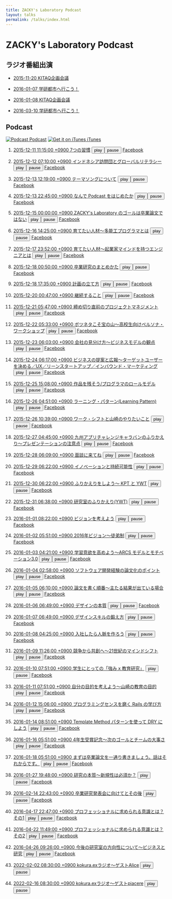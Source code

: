 ```yaml
---
title: ZACKY's Laboratory Podcast
layout: talks
permalink: /talks/index.html
---
```

# ZACKY's Laboratory Podcast

## ラジオ番組出演


* <a name="radio2015-11-20"></a>[2015-11-20 KITAQ企画会議](https://www.facebook.com/groups/1499000153763602/permalink/1499000600430224/)

* <a name="radio2016-01-07"></a>[2016-01-07 学研都市へ行こう！](http://hibiki882.jp/modules/program/index.php/gakken.html)

* <a name="radio2016-01-08"></a>[2016-01-08 KITAQ企画会議](https://www.facebook.com/groups/1499000153763602/permalink/1512359135761037/)

* <a name="radio2016-03-10"></a>[2016-03-10 学研都市へ行こう！](http://hibiki882.jp/modules/program/index.php/gakken.html)


## Podcast 

[![Podcast](https://zacky1972.github.io/assets/images/ico-blog.png) Podcast](https://zacky1972.github.io/podcast.xml)
[![Get it on iTunes](https://zacky1972.github.io/assets/svg/Get_it_on_iTunes_Badge_JP_1214.svg) iTunes](https://itunes.apple.com/jp/podcast/zackys-laboratory-podcast/id1078039941)


  1. <a name="Podcast1"></a> <audio id="my-audio1"> <source src="https://media.githubusercontent.com/media/zacky1972/zacky1972.github.io/master/assets/talks/Podcast-0001-Seven-Habits.mp3" type="audio/mpeg"> </audio> <a href="https://media.githubusercontent.com/media/zacky1972/zacky1972.github.io/master/assets/talks/Podcast-0001-Seven-Habits.mp3">2015-12-11 11:15:00 +0900 7つの習慣</a> <button id="play1">play</button><button id="pause1">pause</button> <a href="https://www.facebook.com/groups/1499000153763602/permalink/1499000873763530/" target="_blank">Facebook</a>
  <script>
    window.addEventListener('load', function(){
      var myAudio1 = document.getElementById('my-audio1');
      var play1 = document.getElementById('play1');
      var pause1 = document.getElementById('pause1');
      // associate functions with the 'onclick' events
      play1.onclick = playAudio1;
      pause1.onclick = pauseAudio1;
      function playAudio1() {
        myAudio1.play();
      }
      function pauseAudio1() {
        myAudio1.pause();
      }
    });
  </script>

  2. <a name="Podcast2"></a> <audio id="my-audio2"> <source src="https://media.githubusercontent.com/media/zacky1972/zacky1972.github.io/master/assets/talks/Podcast-0002-Global.mp3" type="audio/mpeg"> </audio> <a href="https://media.githubusercontent.com/media/zacky1972/zacky1972.github.io/master/assets/talks/Podcast-0002-Global.mp3">2015-12-12 07:10:00 +0900 インドネシア訪問団とグローバルリテラシー</a> <button id="play2">play</button><button id="pause2">pause</button> <a href="https://www.facebook.com/groups/1499000153763602/permalink/1499001383763479/" target="_blank">Facebook</a>
  <script>
    window.addEventListener('load', function(){
      var myAudio2 = document.getElementById('my-audio2');
      var play2 = document.getElementById('play2');
      var pause2 = document.getElementById('pause2');
      // associate functions with the 'onclick' events
      play2.onclick = playAudio2;
      pause2.onclick = pauseAudio2;
      function playAudio2() {
        myAudio2.play();
      }
      function pauseAudio2() {
        myAudio2.pause();
      }
    });
  </script>

  3. <a name="Podcast3"></a> <audio id="my-audio3"> <source src="https://media.githubusercontent.com/media/zacky1972/zacky1972.github.io/master/assets/talks/Podcast-0003-Songs.mp3" type="audio/mpeg"> </audio> <a href="https://media.githubusercontent.com/media/zacky1972/zacky1972.github.io/master/assets/talks/Podcast-0003-Songs.mp3">2015-12-13 12:19:00 +0900 テーマソングについて</a> <button id="play3">play</button><button id="pause3">pause</button> <a href="https://www.facebook.com/groups/1499000153763602/permalink/1499036950426589/" target="_blank">Facebook</a>
  <script>
    window.addEventListener('load', function(){
      var myAudio3 = document.getElementById('my-audio3');
      var play3 = document.getElementById('play3');
      var pause3 = document.getElementById('pause3');
      // associate functions with the 'onclick' events
      play3.onclick = playAudio3;
      pause3.onclick = pauseAudio3;
      function playAudio3() {
        myAudio3.play();
      }
      function pauseAudio3() {
        myAudio3.pause();
      }
    });
  </script>

  4. <a name="Podcast4"></a> <audio id="my-audio4"> <source src="https://media.githubusercontent.com/media/zacky1972/zacky1972.github.io/master/assets/talks/Podcast-0004-Why-I-begin-Podcast.mp3" type="audio/mpeg"> </audio> <a href="https://media.githubusercontent.com/media/zacky1972/zacky1972.github.io/master/assets/talks/Podcast-0004-Why-I-begin-Podcast.mp3">2015-12-13 22:45:00 +0900 なんで Podcast をはじめたか</a> <button id="play4">play</button><button id="pause4">pause</button> <a href="https://www.facebook.com/groups/1499000153763602/permalink/1499218990408385/" target="_blank">Facebook</a>
  <script>
    window.addEventListener('load', function(){
      var myAudio4 = document.getElementById('my-audio4');
      var play4 = document.getElementById('play4');
      var pause4 = document.getElementById('pause4');
      // associate functions with the 'onclick' events
      play4.onclick = playAudio4;
      pause4.onclick = pauseAudio4;
      function playAudio4() {
        myAudio4.play();
      }
      function pauseAudio4() {
        myAudio4.pause();
      }
    });
  </script>

  5. <a name="Podcast5"></a> <audio id="my-audio5"> <source src="https://media.githubusercontent.com/media/zacky1972/zacky1972.github.io/master/assets/talks/Podcast-0005-Laboratory-Vision.mp3" type="audio/mpeg"> </audio> <a href="https://media.githubusercontent.com/media/zacky1972/zacky1972.github.io/master/assets/talks/Podcast-0005-Laboratory-Vision.mp3">2015-12-15 00:00:00 +0900 ZACKY's Laboratory のゴールは卒業論文ではない</a> <button id="play5">play</button><button id="pause5">pause</button> <a href="https://www.facebook.com/groups/1499000153763602/permalink/1499662543697363/" target="_blank">Facebook</a>
  <script>
    window.addEventListener('load', function(){
      var myAudio5 = document.getElementById('my-audio5');
      var play5 = document.getElementById('play5');
      var pause5 = document.getElementById('pause5');
      // associate functions with the 'onclick' events
      play5.onclick = playAudio5;
      pause5.onclick = pauseAudio5;
      function playAudio5() {
        myAudio5.play();
      }
      function pauseAudio5() {
        myAudio5.pause();
      }
    });
  </script>

  6. <a name="Podcast6"></a> <audio id="my-audio6"> <source src="https://media.githubusercontent.com/media/zacky1972/zacky1972.github.io/master/assets/talks/Podcast-0006-Programmer.mp3" type="audio/mpeg"> </audio> <a href="https://media.githubusercontent.com/media/zacky1972/zacky1972.github.io/master/assets/talks/Podcast-0006-Programmer.mp3">2015-12-16 14:25:00 +0900 育てたい人材〜多能工プログラマとは</a> <button id="play6">play</button><button id="pause6">pause</button> <a href="https://www.facebook.com/groups/1499000153763602/permalink/1500341363629481/" target="_blank">Facebook</a>
  <script>
    window.addEventListener('load', function(){
      var myAudio6 = document.getElementById('my-audio6');
      var play6 = document.getElementById('play6');
      var pause6 = document.getElementById('pause6');
      // associate functions with the 'onclick' events
      play6.onclick = playAudio6;
      pause6.onclick = pauseAudio6;
      function playAudio6() {
        myAudio6.play();
      }
      function pauseAudio6() {
        myAudio6.pause();
      }
    });
  </script>

  7. <a name="Podcast7"></a> <audio id="my-audio7"> <source src="https://media.githubusercontent.com/media/zacky1972/zacky1972.github.io/master/assets/talks/Podcast-0007-Entrepreneur.mp3" type="audio/mpeg"> </audio> <a href="https://media.githubusercontent.com/media/zacky1972/zacky1972.github.io/master/assets/talks/Podcast-0007-Entrepreneur.mp3">2015-12-17 23:52:00 +0900 育てたい人材〜起業家マインドを持つエンジニアとは</a> <button id="play7">play</button><button id="pause7">pause</button> <a href="https://www.facebook.com/groups/1499000153763602/permalink/1501154550214829/" target="_blank">Facebook</a>
  <script>
    window.addEventListener('load', function(){
      var myAudio7 = document.getElementById('my-audio7');
      var play7 = document.getElementById('play7');
      var pause7 = document.getElementById('pause7');
      // associate functions with the 'onclick' events
      play7.onclick = playAudio7;
      pause7.onclick = pauseAudio7;
      function playAudio7() {
        myAudio7.play();
      }
      function pauseAudio7() {
        myAudio7.pause();
      }
    });
  </script>

  8. <a name="Podcast8"></a> <audio id="my-audio8"> <source src="https://media.githubusercontent.com/media/zacky1972/zacky1972.github.io/master/assets/talks/Podcast-0008-Research-Method.mp3" type="audio/mpeg"> </audio> <a href="https://media.githubusercontent.com/media/zacky1972/zacky1972.github.io/master/assets/talks/Podcast-0008-Research-Method.mp3">2015-12-18 00:50:00 +0900 卒業研究のまとめかた</a> <button id="play8">play</button><button id="pause8">pause</button> <a href="https://www.facebook.com/groups/1499000153763602/permalink/1501189646877986/" target="_blank">Facebook</a>
  <script>
    window.addEventListener('load', function(){
      var myAudio8 = document.getElementById('my-audio8');
      var play8 = document.getElementById('play8');
      var pause8 = document.getElementById('pause8');
      // associate functions with the 'onclick' events
      play8.onclick = playAudio8;
      pause8.onclick = pauseAudio8;
      function playAudio8() {
        myAudio8.play();
      }
      function pauseAudio8() {
        myAudio8.pause();
      }
    });
  </script>

  9. <a name="Podcast9"></a> <audio id="my-audio9"> <source src="https://media.githubusercontent.com/media/zacky1972/zacky1972.github.io/master/assets/talks/Podcast-0009-Planning.mp3" type="audio/mpeg"> </audio> <a href="https://media.githubusercontent.com/media/zacky1972/zacky1972.github.io/master/assets/talks/Podcast-0009-Planning.mp3">2015-12-18 17:35:00 +0900 計画の立て方</a> <button id="play9">play</button><button id="pause9">pause</button> <a href="https://www.facebook.com/groups/1499000153763602/permalink/1501559233507694/" target="_blank">Facebook</a>
  <script>
    window.addEventListener('load', function(){
      var myAudio9 = document.getElementById('my-audio9');
      var play9 = document.getElementById('play9');
      var pause9 = document.getElementById('pause9');
      // associate functions with the 'onclick' events
      play9.onclick = playAudio9;
      pause9.onclick = pauseAudio9;
      function playAudio9() {
        myAudio9.play();
      }
      function pauseAudio9() {
        myAudio9.pause();
      }
    });
  </script>

  10. <a name="Podcast10"></a> <audio id="my-audio10"> <source src="https://media.githubusercontent.com/media/zacky1972/zacky1972.github.io/master/assets/talks/Podcast-0010-Continuation.mp3" type="audio/mpeg"> </audio> <a href="https://media.githubusercontent.com/media/zacky1972/zacky1972.github.io/master/assets/talks/Podcast-0010-Continuation.mp3">2015-12-20 00:47:00 +0900 継続すること</a> <button id="play10">play</button><button id="pause10">pause</button> <a href="https://www.facebook.com/groups/1499000153763602/permalink/1502226620107622/" target="_blank">Facebook</a>
  <script>
    window.addEventListener('load', function(){
      var myAudio10 = document.getElementById('my-audio10');
      var play10 = document.getElementById('play10');
      var pause10 = document.getElementById('pause10');
      // associate functions with the 'onclick' events
      play10.onclick = playAudio10;
      pause10.onclick = pauseAudio10;
      function playAudio10() {
        myAudio10.play();
      }
      function pauseAudio10() {
        myAudio10.pause();
      }
    });
  </script>

  11. <a name="Podcast11"></a> <audio id="my-audio11"> <source src="https://media.githubusercontent.com/media/zacky1972/zacky1972.github.io/master/assets/talks/Podcast-0011-Project-Management.mp3" type="audio/mpeg"> </audio> <a href="https://media.githubusercontent.com/media/zacky1972/zacky1972.github.io/master/assets/talks/Podcast-0011-Project-Management.mp3">2015-12-21 05:47:00 +0900 締め切り直前のプロジェクトマネジメント</a> <button id="play11">play</button><button id="pause11">pause</button> <a href="https://www.facebook.com/groups/1499000153763602/permalink/1503264216670529/" target="_blank">Facebook</a>
  <script>
    window.addEventListener('load', function(){
      var myAudio11 = document.getElementById('my-audio11');
      var play11 = document.getElementById('play11');
      var pause11 = document.getElementById('pause11');
      // associate functions with the 'onclick' events
      play11.onclick = playAudio11;
      pause11.onclick = pauseAudio11;
      function playAudio11() {
        myAudio11.play();
      }
      function pauseAudio11() {
        myAudio11.pause();
      }
    });
  </script>

  12. <a name="Podcast12"></a> <audio id="my-audio12"> <source src="https://media.githubusercontent.com/media/zacky1972/zacky1972.github.io/master/assets/talks/Podcast-0012-Marketing.mp3" type="audio/mpeg"> </audio> <a href="https://media.githubusercontent.com/media/zacky1972/zacky1972.github.io/master/assets/talks/Podcast-0012-Marketing.mp3">2015-12-22 05:33:00 +0900 ボツネタこそ宝の山〜高校生向けペルソナ・ワークショップ</a> <button id="play12">play</button><button id="pause12">pause</button> <a href="https://www.facebook.com/groups/1499000153763602/permalink/1503925733271044/" target="_blank">Facebook</a>
  <script>
    window.addEventListener('load', function(){
      var myAudio12 = document.getElementById('my-audio12');
      var play12 = document.getElementById('play12');
      var pause12 = document.getElementById('pause12');
      // associate functions with the 'onclick' events
      play12.onclick = playAudio12;
      pause12.onclick = pauseAudio12;
      function playAudio12() {
        myAudio12.play();
      }
      function pauseAudio12() {
        myAudio12.pause();
      }
    });
  </script>

  13. <a name="Podcast13"></a> <audio id="my-audio13"> <source src="https://media.githubusercontent.com/media/zacky1972/zacky1972.github.io/master/assets/talks/Podcast-0013-Business-Model.mp3" type="audio/mpeg"> </audio> <a href="https://media.githubusercontent.com/media/zacky1972/zacky1972.github.io/master/assets/talks/Podcast-0013-Business-Model.mp3">2015-12-23 06:03:00 +0900 会社の見分け方〜ビジネスモデルの観点</a> <button id="play13">play</button><button id="pause13">pause</button> <a href="https://www.facebook.com/groups/1499000153763602/permalink/1504391206557830/" target="_blank">Facebook</a>
  <script>
    window.addEventListener('load', function(){
      var myAudio13 = document.getElementById('my-audio13');
      var play13 = document.getElementById('play13');
      var pause13 = document.getElementById('pause13');
      // associate functions with the 'onclick' events
      play13.onclick = playAudio13;
      pause13.onclick = pauseAudio13;
      function playAudio13() {
        myAudio13.play();
      }
      function pauseAudio13() {
        myAudio13.pause();
      }
    });
  </script>

  14. <a name="Podcast14"></a> <audio id="my-audio14"> <source src="https://media.githubusercontent.com/media/zacky1972/zacky1972.github.io/master/assets/talks/Podcast-0014-Business-Proposal.mp3" type="audio/mpeg"> </audio> <a href="https://media.githubusercontent.com/media/zacky1972/zacky1972.github.io/master/assets/talks/Podcast-0014-Business-Proposal.mp3">2015-12-24 06:17:00 +0900 ビジネスの提案と広報〜ターゲットユーザーを決める／UX／リーンスタートアップ／インバウンド・マーケティング</a> <button id="play14">play</button><button id="pause14">pause</button> <a href="https://www.facebook.com/groups/1499000153763602/permalink/1504862259844058/" target="_blank">Facebook</a>
  <script>
    window.addEventListener('load', function(){
      var myAudio14 = document.getElementById('my-audio14');
      var play14 = document.getElementById('play14');
      var pause14 = document.getElementById('pause14');
      // associate functions with the 'onclick' events
      play14.onclick = playAudio14;
      pause14.onclick = pauseAudio14;
      function playAudio14() {
        myAudio14.play();
      }
      function pauseAudio14() {
        myAudio14.pause();
      }
    });
  </script>

  15. <a name="Podcast15"></a> <audio id="my-audio15"> <source src="https://media.githubusercontent.com/media/zacky1972/zacky1972.github.io/master/assets/talks/Podcast-0015-Role-Model.mp3" type="audio/mpeg"> </audio> <a href="https://media.githubusercontent.com/media/zacky1972/zacky1972.github.io/master/assets/talks/Podcast-0015-Role-Model.mp3">2015-12-25 15:08:00 +0900 作品を残そう/プログラマのロールモデル</a> <button id="play15">play</button><button id="pause15">pause</button> <a href="https://www.facebook.com/groups/1499000153763602/permalink/1505523266444624/" target="_blank">Facebook</a>
  <script>
    window.addEventListener('load', function(){
      var myAudio15 = document.getElementById('my-audio15');
      var play15 = document.getElementById('play15');
      var pause15 = document.getElementById('pause15');
      // associate functions with the 'onclick' events
      play15.onclick = playAudio15;
      pause15.onclick = pauseAudio15;
      function playAudio15() {
        myAudio15.play();
      }
      function pauseAudio15() {
        myAudio15.pause();
      }
    });
  </script>

  16. <a name="Podcast16"></a> <audio id="my-audio16"> <source src="https://media.githubusercontent.com/media/zacky1972/zacky1972.github.io/master/assets/talks/Podcast-0016-Learning-Pattern.mp3" type="audio/mpeg"> </audio> <a href="https://media.githubusercontent.com/media/zacky1972/zacky1972.github.io/master/assets/talks/Podcast-0016-Learning-Pattern.mp3">2015-12-26 04:51:00 +0900 ラーニング・パターン(Learning Pattern)</a> <button id="play16">play</button><button id="pause16">pause</button> <a href="https://www.facebook.com/groups/1499000153763602/permalink/1505810799749204/" target="_blank">Facebook</a>
  <script>
    window.addEventListener('load', function(){
      var myAudio16 = document.getElementById('my-audio16');
      var play16 = document.getElementById('play16');
      var pause16 = document.getElementById('pause16');
      // associate functions with the 'onclick' events
      play16.onclick = playAudio16;
      pause16.onclick = pauseAudio16;
      function playAudio16() {
        myAudio16.play();
      }
      function pauseAudio16() {
        myAudio16.pause();
      }
    });
  </script>

  17. <a name="Podcast17"></a> <audio id="my-audio17"> <source src="https://media.githubusercontent.com/media/zacky1972/zacky1972.github.io/master/assets/talks/Podcast-0017-Work-Shift.mp3" type="audio/mpeg"> </audio> <a href="https://media.githubusercontent.com/media/zacky1972/zacky1972.github.io/master/assets/talks/Podcast-0017-Work-Shift.mp3">2015-12-26 10:39:00 +0900 ワーク・シフトと山崎のやりたいこと</a> <button id="play17">play</button><button id="pause17">pause</button> <a href="https://www.facebook.com/groups/1499000153763602/permalink/1505940476402903/" target="_blank">Facebook</a>
  <script>
    window.addEventListener('load', function(){
      var myAudio17 = document.getElementById('my-audio17');
      var play17 = document.getElementById('play17');
      var pause17 = document.getElementById('pause17');
      // associate functions with the 'onclick' events
      play17.onclick = playAudio17;
      pause17.onclick = pauseAudio17;
      function playAudio17() {
        myAudio17.play();
      }
      function pauseAudio17() {
        myAudio17.pause();
      }
    });
  </script>

  18. <a name="Podcast18"></a> <audio id="my-audio18"> <source src="https://media.githubusercontent.com/media/zacky1972/zacky1972.github.io/master/assets/talks/Podcast-0018-Presentation.mp3" type="audio/mpeg"> </audio> <a href="https://media.githubusercontent.com/media/zacky1972/zacky1972.github.io/master/assets/talks/Podcast-0018-Presentation.mp3">2015-12-27 04:45:00 +0900 九州アプリチャレンジキャラバンのふりかえり〜プレゼンテーションの注意点</a> <button id="play18">play</button><button id="pause18">pause</button> <a href="https://www.facebook.com/groups/1499000153763602/permalink/1506328256364125/" target="_blank">Facebook</a>
  <script>
    window.addEventListener('load', function(){
      var myAudio18 = document.getElementById('my-audio18');
      var play18 = document.getElementById('play18');
      var pause18 = document.getElementById('pause18');
      // associate functions with the 'onclick' events
      play18.onclick = playAudio18;
      pause18.onclick = pauseAudio18;
      function playAudio18() {
        myAudio18.play();
      }
      function pauseAudio18() {
        myAudio18.pause();
      }
    });
  </script>

  19. <a name="Podcast19"></a> <audio id="my-audio19"> <source src="https://media.githubusercontent.com/media/zacky1972/zacky1972.github.io/master/assets/talks/Podcast-0019-Future-Course.mp3" type="audio/mpeg"> </audio> <a href="https://media.githubusercontent.com/media/zacky1972/zacky1972.github.io/master/assets/talks/Podcast-0019-Future-Course.mp3">2015-12-28 06:09:00 +0900 面談に来てね</a> <button id="play19">play</button><button id="pause19">pause</button> <a href="https://www.facebook.com/groups/1499000153763602/permalink/1507061802957437/" target="_blank">Facebook</a>
  <script>
    window.addEventListener('load', function(){
      var myAudio19 = document.getElementById('my-audio19');
      var play19 = document.getElementById('play19');
      var pause19 = document.getElementById('pause19');
      // associate functions with the 'onclick' events
      play19.onclick = playAudio19;
      pause19.onclick = pauseAudio19;
      function playAudio19() {
        myAudio19.play();
      }
      function pauseAudio19() {
        myAudio19.pause();
      }
    });
  </script>

  20. <a name="Podcast20"></a> <audio id="my-audio20"> <source src="https://media.githubusercontent.com/media/zacky1972/zacky1972.github.io/master/assets/talks/Podcast-0020-Innovation.mp3" type="audio/mpeg"> </audio> <a href="https://media.githubusercontent.com/media/zacky1972/zacky1972.github.io/master/assets/talks/Podcast-0020-Innovation.mp3">2015-12-29 06:22:00 +0900 イノベーションと持続可能性</a> <button id="play20">play</button><button id="pause20">pause</button> <a href="https://www.facebook.com/groups/1499000153763602/permalink/1507557442907873/" target="_blank">Facebook</a>
  <script>
    window.addEventListener('load', function(){
      var myAudio20 = document.getElementById('my-audio20');
      var play20 = document.getElementById('play20');
      var pause20 = document.getElementById('pause20');
      // associate functions with the 'onclick' events
      play20.onclick = playAudio20;
      pause20.onclick = pauseAudio20;
      function playAudio20() {
        myAudio20.play();
      }
      function pauseAudio20() {
        myAudio20.pause();
      }
    });
  </script>

  21. <a name="Podcast21"></a> <audio id="my-audio21"> <source src="https://media.githubusercontent.com/media/zacky1972/zacky1972.github.io/master/assets/talks/Podcast-0021-Reflection-KPT-YWT.mp3" type="audio/mpeg"> </audio> <a href="https://media.githubusercontent.com/media/zacky1972/zacky1972.github.io/master/assets/talks/Podcast-0021-Reflection-KPT-YWT.mp3">2015-12-30 06:22:00 +0900 ふりかえりをしよう〜 KPT と YWT</a> <button id="play21">play</button><button id="pause21">pause</button> <a href="https://www.facebook.com/groups/1499000153763602/permalink/1508048856192065/" target="_blank">Facebook</a>
  <script>
    window.addEventListener('load', function(){
      var myAudio21 = document.getElementById('my-audio21');
      var play21 = document.getElementById('play21');
      var pause21 = document.getElementById('pause21');
      // associate functions with the 'onclick' events
      play21.onclick = playAudio21;
      pause21.onclick = pauseAudio21;
      function playAudio21() {
        myAudio21.play();
      }
      function pauseAudio21() {
        myAudio21.pause();
      }
    });
  </script>

  22. <a name="Podcast22"></a> <audio id="my-audio22"> <source src="https://media.githubusercontent.com/media/zacky1972/zacky1972.github.io/master/assets/talks/Podcast-0022-Laboratory-YWT.mp3" type="audio/mpeg"> </audio> <a href="https://media.githubusercontent.com/media/zacky1972/zacky1972.github.io/master/assets/talks/Podcast-0022-Laboratory-YWT.mp3">2015-12-31 06:38:00 +0900 研究室のふりかえり(YWT)</a> <button id="play22">play</button><button id="pause22">pause</button> <a href="https://www.facebook.com/groups/1499000153763602/permalink/1508454476151503/" target="_blank">Facebook</a>
  <script>
    window.addEventListener('load', function(){
      var myAudio22 = document.getElementById('my-audio22');
      var play22 = document.getElementById('play22');
      var pause22 = document.getElementById('pause22');
      // associate functions with the 'onclick' events
      play22.onclick = playAudio22;
      pause22.onclick = pauseAudio22;
      function playAudio22() {
        myAudio22.play();
      }
      function pauseAudio22() {
        myAudio22.pause();
      }
    });
  </script>

  23. <a name="Podcast23"></a> <audio id="my-audio23"> <source src="https://media.githubusercontent.com/media/zacky1972/zacky1972.github.io/master/assets/talks/Podcast-0023-Vision.mp3" type="audio/mpeg"> </audio> <a href="https://media.githubusercontent.com/media/zacky1972/zacky1972.github.io/master/assets/talks/Podcast-0023-Vision.mp3">2016-01-01 08:22:00 +0900 ビジョンを考えよう</a> <button id="play23">play</button><button id="pause23">pause</button> <a href="https://www.facebook.com/groups/1499000153763602/permalink/1508933596103591/" target="_blank">Facebook</a>
  <script>
    window.addEventListener('load', function(){
      var myAudio23 = document.getElementById('my-audio23');
      var play23 = document.getElementById('play23');
      var pause23 = document.getElementById('pause23');
      // associate functions with the 'onclick' events
      play23.onclick = playAudio23;
      pause23.onclick = pauseAudio23;
      function playAudio23() {
        myAudio23.play();
      }
      function pauseAudio23() {
        myAudio23.pause();
      }
    });
  </script>

  24. <a name="Podcast24"></a> <audio id="my-audio24"> <source src="https://media.githubusercontent.com/media/zacky1972/zacky1972.github.io/master/assets/talks/Podcast-0024-Apprenticeship.mp3" type="audio/mpeg"> </audio> <a href="https://media.githubusercontent.com/media/zacky1972/zacky1972.github.io/master/assets/talks/Podcast-0024-Apprenticeship.mp3">2016-01-02 05:51:00 +0900 2016年ビジョン〜徒弟制</a> <button id="play24">play</button><button id="pause24">pause</button> <a href="https://www.facebook.com/groups/1499000153763602/permalink/1509371999393084/" target="_blank">Facebook</a>
  <script>
    window.addEventListener('load', function(){
      var myAudio24 = document.getElementById('my-audio24');
      var play24 = document.getElementById('play24');
      var pause24 = document.getElementById('pause24');
      // associate functions with the 'onclick' events
      play24.onclick = playAudio24;
      pause24.onclick = pauseAudio24;
      function playAudio24() {
        myAudio24.play();
      }
      function pauseAudio24() {
        myAudio24.pause();
      }
    });
  </script>

  25. <a name="Podcast25"></a> <audio id="my-audio25"> <source src="https://media.githubusercontent.com/media/zacky1972/zacky1972.github.io/master/assets/talks/Podcast-0025-Motivation.mp3" type="audio/mpeg"> </audio> <a href="https://media.githubusercontent.com/media/zacky1972/zacky1972.github.io/master/assets/talks/Podcast-0025-Motivation.mp3">2016-01-03 04:21:00 +0900 学習意欲を高めよう〜ARCS モデルとモチベーション3.0</a> <button id="play25">play</button><button id="pause25">pause</button> <a href="https://www.facebook.com/groups/1499000153763602/permalink/1509819809348303/" target="_blank">Facebook</a>
  <script>
    window.addEventListener('load', function(){
      var myAudio25 = document.getElementById('my-audio25');
      var play25 = document.getElementById('play25');
      var pause25 = document.getElementById('pause25');
      // associate functions with the 'onclick' events
      play25.onclick = playAudio25;
      pause25.onclick = pauseAudio25;
      function playAudio25() {
        myAudio25.play();
      }
      function pauseAudio25() {
        myAudio25.pause();
      }
    });
  </script>

  26. <a name="Podcast26"></a> <audio id="my-audio26"> <source src="https://media.githubusercontent.com/media/zacky1972/zacky1972.github.io/master/assets/talks/Podcast-0026-Reflection-Research.mp3" type="audio/mpeg"> </audio> <a href="https://media.githubusercontent.com/media/zacky1972/zacky1972.github.io/master/assets/talks/Podcast-0026-Reflection-Research.mp3">2016-01-04 02:58:00 +0900 ソフトウェア開発経験の論文化のポイント</a> <button id="play26">play</button><button id="pause26">pause</button> <a href="https://www.facebook.com/groups/1499000153763602/permalink/1510275935969357/" target="_blank">Facebook</a>
  <script>
    window.addEventListener('load', function(){
      var myAudio26 = document.getElementById('my-audio26');
      var play26 = document.getElementById('play26');
      var pause26 = document.getElementById('pause26');
      // associate functions with the 'onclick' events
      play26.onclick = playAudio26;
      pause26.onclick = pauseAudio26;
      function playAudio26() {
        myAudio26.play();
      }
      function pauseAudio26() {
        myAudio26.pause();
      }
    });
  </script>

  27. <a name="Podcast27"></a> <audio id="my-audio27"> <source src="https://media.githubusercontent.com/media/zacky1972/zacky1972.github.io/master/assets/talks/Podcast-0027-Writing-Thesis.mp3" type="audio/mpeg"> </audio> <a href="https://media.githubusercontent.com/media/zacky1972/zacky1972.github.io/master/assets/talks/Podcast-0027-Writing-Thesis.mp3">2016-01-05 06:10:00 +0900 論文を書く順番〜主たる結果が出ている場合</a> <button id="play27">play</button><button id="pause27">pause</button> <a href="https://www.facebook.com/groups/1499000153763602/permalink/1510763979253886/" target="_blank">Facebook</a>
  <script>
    window.addEventListener('load', function(){
      var myAudio27 = document.getElementById('my-audio27');
      var play27 = document.getElementById('play27');
      var pause27 = document.getElementById('pause27');
      // associate functions with the 'onclick' events
      play27.onclick = playAudio27;
      pause27.onclick = pauseAudio27;
      function playAudio27() {
        myAudio27.play();
      }
      function pauseAudio27() {
        myAudio27.pause();
      }
    });
  </script>

  28. <a name="Podcast28"></a> <audio id="my-audio28"> <source src="https://media.githubusercontent.com/media/zacky1972/zacky1972.github.io/master/assets/talks/Podcast-0028-Designer.mp3" type="audio/mpeg"> </audio> <a href="https://media.githubusercontent.com/media/zacky1972/zacky1972.github.io/master/assets/talks/Podcast-0028-Designer.mp3">2016-01-06 06:49:00 +0900 デザインの本質</a> <button id="play28">play</button><button id="pause28">pause</button> <a href="https://www.facebook.com/groups/1499000153763602/permalink/1511194575877493/" target="_blank">Facebook</a>
  <script>
    window.addEventListener('load', function(){
      var myAudio28 = document.getElementById('my-audio28');
      var play28 = document.getElementById('play28');
      var pause28 = document.getElementById('pause28');
      // associate functions with the 'onclick' events
      play28.onclick = playAudio28;
      pause28.onclick = pauseAudio28;
      function playAudio28() {
        myAudio28.play();
      }
      function pauseAudio28() {
        myAudio28.pause();
      }
    });
  </script>

  29. <a name="Podcast29"></a> <audio id="my-audio29"> <source src="https://media.githubusercontent.com/media/zacky1972/zacky1972.github.io/master/assets/talks/Podcast-0029-Design-Skill.mp3" type="audio/mpeg"> </audio> <a href="https://media.githubusercontent.com/media/zacky1972/zacky1972.github.io/master/assets/talks/Podcast-0029-Design-Skill.mp3">2016-01-07 06:49:00 +0900 デザインスキルの鍛え方</a> <button id="play29">play</button><button id="pause29">pause</button> <a href="https://www.facebook.com/groups/1499000153763602/permalink/1511598199170464/" target="_blank">Facebook</a>
  <script>
    window.addEventListener('load', function(){
      var myAudio29 = document.getElementById('my-audio29');
      var play29 = document.getElementById('play29');
      var pause29 = document.getElementById('pause29');
      // associate functions with the 'onclick' events
      play29.onclick = playAudio29;
      pause29.onclick = pauseAudio29;
      function playAudio29() {
        myAudio29.play();
      }
      function pauseAudio29() {
        myAudio29.pause();
      }
    });
  </script>

  30. <a name="Podcast30"></a> <audio id="my-audio30"> <source src="https://media.githubusercontent.com/media/zacky1972/zacky1972.github.io/master/assets/talks/Podcast-0030-Partnership.mp3" type="audio/mpeg"> </audio> <a href="https://media.githubusercontent.com/media/zacky1972/zacky1972.github.io/master/assets/talks/Podcast-0030-Partnership.mp3">2016-01-08 04:25:00 +0900 入社したら人脈を作ろう</a> <button id="play30">play</button><button id="pause30">pause</button> <a href="https://www.facebook.com/groups/1499000153763602/permalink/1511964799133804/" target="_blank">Facebook</a>
  <script>
    window.addEventListener('load', function(){
      var myAudio30 = document.getElementById('my-audio30');
      var play30 = document.getElementById('play30');
      var pause30 = document.getElementById('pause30');
      // associate functions with the 'onclick' events
      play30.onclick = playAudio30;
      pause30.onclick = pauseAudio30;
      function playAudio30() {
        myAudio30.play();
      }
      function pauseAudio30() {
        myAudio30.pause();
      }
    });
  </script>

  31. <a name="Podcast31"></a> <audio id="my-audio31"> <source src="https://media.githubusercontent.com/media/zacky1972/zacky1972.github.io/master/assets/talks/Podcast-0031-Give-and-Share.mp3" type="audio/mpeg"> </audio> <a href="https://media.githubusercontent.com/media/zacky1972/zacky1972.github.io/master/assets/talks/Podcast-0031-Give-and-Share.mp3">2016-01-09 11:26:00 +0900 競争から共創へ〜21世紀のマインドシフト</a> <button id="play31">play</button><button id="pause31">pause</button> <a href="https://www.facebook.com/groups/1499000153763602/permalink/1512546909075593/" target="_blank">Facebook</a>
  <script>
    window.addEventListener('load', function(){
      var myAudio31 = document.getElementById('my-audio31');
      var play31 = document.getElementById('play31');
      var pause31 = document.getElementById('pause31');
      // associate functions with the 'onclick' events
      play31.onclick = playAudio31;
      pause31.onclick = pauseAudio31;
      function playAudio31() {
        myAudio31.play();
      }
      function pauseAudio31() {
        myAudio31.pause();
      }
    });
  </script>

  32. <a name="Podcast32"></a> <audio id="my-audio32"> <source src="https://media.githubusercontent.com/media/zacky1972/zacky1972.github.io/master/assets/talks/Podcast-0032-Streangths-Research.mp3" type="audio/mpeg"> </audio> <a href="https://media.githubusercontent.com/media/zacky1972/zacky1972.github.io/master/assets/talks/Podcast-0032-Streangths-Research.mp3">2016-01-10 07:51:00 +0900 学生にとっての「強み x 教育研究」</a> <button id="play32">play</button><button id="pause32">pause</button> <a href="https://www.facebook.com/groups/1499000153763602/permalink/1512968879033396/" target="_blank">Facebook</a>
  <script>
    window.addEventListener('load', function(){
      var myAudio32 = document.getElementById('my-audio32');
      var play32 = document.getElementById('play32');
      var pause32 = document.getElementById('pause32');
      // associate functions with the 'onclick' events
      play32.onclick = playAudio32;
      pause32.onclick = pauseAudio32;
      function playAudio32() {
        myAudio32.play();
      }
      function pauseAudio32() {
        myAudio32.pause();
      }
    });
  </script>

  33. <a name="Podcast33"></a> <audio id="my-audio33"> <source src="https://media.githubusercontent.com/media/zacky1972/zacky1972.github.io/master/assets/talks/Podcast-0033-Purpose.mp3" type="audio/mpeg"> </audio> <a href="https://media.githubusercontent.com/media/zacky1972/zacky1972.github.io/master/assets/talks/Podcast-0033-Purpose.mp3">2016-01-11 07:51:00 +0900 自分の目的を考えよう〜山崎の教育の目的</a> <button id="play33">play</button><button id="pause33">pause</button> <a href="https://www.facebook.com/groups/1499000153763602/permalink/1513474832316134/" target="_blank">Facebook</a>
  <script>
    window.addEventListener('load', function(){
      var myAudio33 = document.getElementById('my-audio33');
      var play33 = document.getElementById('play33');
      var pause33 = document.getElementById('pause33');
      // associate functions with the 'onclick' events
      play33.onclick = playAudio33;
      pause33.onclick = pauseAudio33;
      function playAudio33() {
        myAudio33.play();
      }
      function pauseAudio33() {
        myAudio33.pause();
      }
    });
  </script>

  34. <a name="Podcast34"></a> <audio id="my-audio34"> <source src="https://media.githubusercontent.com/media/zacky1972/zacky1972.github.io/master/assets/talks/Podcast-0034-Software-Architecture.mp3" type="audio/mpeg"> </audio> <a href="https://media.githubusercontent.com/media/zacky1972/zacky1972.github.io/master/assets/talks/Podcast-0034-Software-Architecture.mp3">2016-01-12 15:06:00 +0900 プログラミングセンスを磨く Rails の学び方</a> <button id="play34">play</button><button id="pause34">pause</button> <a href="https://www.facebook.com/groups/1499000153763602/permalink/1514053755591575/" target="_blank">Facebook</a>
  <script>
    window.addEventListener('load', function(){
      var myAudio34 = document.getElementById('my-audio34');
      var play34 = document.getElementById('play34');
      var pause34 = document.getElementById('pause34');
      // associate functions with the 'onclick' events
      play34.onclick = playAudio34;
      pause34.onclick = pauseAudio34;
      function playAudio34() {
        myAudio34.play();
      }
      function pauseAudio34() {
        myAudio34.pause();
      }
    });
  </script>

  35. <a name="Podcast35"></a> <audio id="my-audio35"> <source src="https://media.githubusercontent.com/media/zacky1972/zacky1972.github.io/master/assets/talks/Podcast-0035-DRY.mp3" type="audio/mpeg"> </audio> <a href="https://media.githubusercontent.com/media/zacky1972/zacky1972.github.io/master/assets/talks/Podcast-0035-DRY.mp3">2016-01-14 08:51:00 +0900 Template Method パターンを使って DRY にしよう</a> <button id="play35">play</button><button id="pause35">pause</button> <a href="https://www.facebook.com/groups/1499000153763602/permalink/1514823062181311/" target="_blank">Facebook</a>
  <script>
    window.addEventListener('load', function(){
      var myAudio35 = document.getElementById('my-audio35');
      var play35 = document.getElementById('play35');
      var pause35 = document.getElementById('pause35');
      // associate functions with the 'onclick' events
      play35.onclick = playAudio35;
      pause35.onclick = pauseAudio35;
      function playAudio35() {
        myAudio35.play();
      }
      function pauseAudio35() {
        myAudio35.pause();
      }
    });
  </script>

  36. <a name="Podcast36"></a> <audio id="my-audio36"> <source src="https://media.githubusercontent.com/media/zacky1972/zacky1972.github.io/master/assets/talks/Podcast-0036-Congratulations.mp3" type="audio/mpeg"> </audio> <a href="https://media.githubusercontent.com/media/zacky1972/zacky1972.github.io/master/assets/talks/Podcast-0036-Congratulations.mp3">2016-01-16 05:51:00 +0900 4年生受賞記念〜次のゴールとチームの大事さ</a> <button id="play36">play</button><button id="pause36">pause</button> <a href="https://www.facebook.com/groups/1499000153763602/permalink/1515627298767554/" target="_blank">Facebook</a>
  <script>
    window.addEventListener('load', function(){
      var myAudio36 = document.getElementById('my-audio36');
      var play36 = document.getElementById('play36');
      var pause36 = document.getElementById('pause36');
      // associate functions with the 'onclick' events
      play36.onclick = playAudio36;
      pause36.onclick = pauseAudio36;
      function playAudio36() {
        myAudio36.play();
      }
      function pauseAudio36() {
        myAudio36.pause();
      }
    });
  </script>

  37. <a name="Podcast37"></a> <audio id="my-audio37"> <source src="https://media.githubusercontent.com/media/zacky1972/zacky1972.github.io/master/assets/talks/Podcast-0037-Done-is-better-than-Perfect.mp3" type="audio/mpeg"> </audio> <a href="https://media.githubusercontent.com/media/zacky1972/zacky1972.github.io/master/assets/talks/Podcast-0037-Done-is-better-than-Perfect.mp3">2016-01-18 05:51:00 +0900 まずは卒業論文を一通り書きましょう。話はそれからです。</a> <button id="play37">play</button><button id="pause37">pause</button> <a href="https://www.facebook.com/groups/1499000153763602/permalink/1516684855328465/" target="_blank">Facebook</a>
  <script>
    window.addEventListener('load', function(){
      var myAudio37 = document.getElementById('my-audio37');
      var play37 = document.getElementById('play37');
      var pause37 = document.getElementById('pause37');
      // associate functions with the 'onclick' events
      play37.onclick = playAudio37;
      pause37.onclick = pauseAudio37;
      function playAudio37() {
        myAudio37.play();
      }
      function pauseAudio37() {
        myAudio37.pause();
      }
    });
  </script>

  38. <a name="Podcast38"></a> <audio id="my-audio38"> <source src="https://media.githubusercontent.com/media/zacky1972/zacky1972.github.io/master/assets/talks/Podcast-0038-Reseach-Essence.mp3" type="audio/mpeg"> </audio> <a href="https://media.githubusercontent.com/media/zacky1972/zacky1972.github.io/master/assets/talks/Podcast-0038-Reseach-Essence.mp3">2016-01-27 19:48:00 +0900 研究の本質〜新規性は必須か？</a> <button id="play38">play</button><button id="pause38">pause</button> <a href="https://www.facebook.com/groups/1499000153763602/permalink/1520898684907082/" target="_blank">Facebook</a>
  <script>
    window.addEventListener('load', function(){
      var myAudio38 = document.getElementById('my-audio38');
      var play38 = document.getElementById('play38');
      var pause38 = document.getElementById('pause38');
      // associate functions with the 'onclick' events
      play38.onclick = playAudio38;
      pause38.onclick = pauseAudio38;
      function playAudio38() {
        myAudio38.play();
      }
      function pauseAudio38() {
        myAudio38.pause();
      }
    });
  </script>

  39. <a name="Podcast39"></a> <audio id="my-audio39"> <source src="https://media.githubusercontent.com/media/zacky1972/zacky1972.github.io/master/assets/talks/Podcast-0039-WillPower-for-Presentation.mp3" type="audio/mpeg"> </audio> <a href="https://media.githubusercontent.com/media/zacky1972/zacky1972.github.io/master/assets/talks/Podcast-0039-WillPower-for-Presentation.mp3">2016-02-14 22:43:00 +0900 卒業研究発表会に向けてとその後</a> <button id="play39">play</button><button id="pause39">pause</button> <a href="https://www.facebook.com/groups/1499000153763602/permalink/1530178677312416/" target="_blank">Facebook</a>
  <script>
    window.addEventListener('load', function(){
      var myAudio39 = document.getElementById('my-audio39');
      var play39 = document.getElementById('play39');
      var pause39 = document.getElementById('pause39');
      // associate functions with the 'onclick' events
      play39.onclick = playAudio39;
      pause39.onclick = pauseAudio39;
      function playAudio39() {
        myAudio39.play();
      }
      function pauseAudio39() {
        myAudio39.pause();
      }
    });
  </script>

  40. <a name="Podcast40"></a> <audio id="my-audio40"> <source src="https://media.githubusercontent.com/media/zacky1972/zacky1972.github.io/master/assets/talks/Podcast-0040-Professional.mp3" type="audio/mpeg"> </audio> <a href="https://media.githubusercontent.com/media/zacky1972/zacky1972.github.io/master/assets/talks/Podcast-0040-Professional.mp3">2016-04-17 22:47:00 +0900 プロフェッショナルに求められる意識とは？ その1</a> <button id="play40">play</button><button id="pause40">pause</button> <a href="https://www.facebook.com/groups/1499000153763602/permalink/1567172953612988/" target="_blank">Facebook</a>
  <script>
    window.addEventListener('load', function(){
      var myAudio40 = document.getElementById('my-audio40');
      var play40 = document.getElementById('play40');
      var pause40 = document.getElementById('pause40');
      // associate functions with the 'onclick' events
      play40.onclick = playAudio40;
      pause40.onclick = pauseAudio40;
      function playAudio40() {
        myAudio40.play();
      }
      function pauseAudio40() {
        myAudio40.pause();
      }
    });
  </script>

  41. <a name="Podcast41"></a> <audio id="my-audio41"> <source src="https://media.githubusercontent.com/media/zacky1972/zacky1972.github.io/master/assets/talks/Podcast-0041-Professional-2.mp3" type="audio/mpeg"> </audio> <a href="https://media.githubusercontent.com/media/zacky1972/zacky1972.github.io/master/assets/talks/Podcast-0041-Professional-2.mp3">2016-04-22 11:49:00 +0900 プロフェッショナルに求められる意識とは？ その2</a> <button id="play41">play</button><button id="pause41">pause</button> <a href="https://www.facebook.com/groups/1499000153763602/permalink/1569571576706459/" target="_blank">Facebook</a>
  <script>
    window.addEventListener('load', function(){
      var myAudio41 = document.getElementById('my-audio41');
      var play41 = document.getElementById('play41');
      var pause41 = document.getElementById('pause41');
      // associate functions with the 'onclick' events
      play41.onclick = playAudio41;
      pause41.onclick = pauseAudio41;
      function playAudio41() {
        myAudio41.play();
      }
      function pauseAudio41() {
        myAudio41.pause();
      }
    });
  </script>

  42. <a name="Podcast42"></a> <audio id="my-audio42"> <source src="https://media.githubusercontent.com/media/zacky1972/zacky1972.github.io/master/assets/talks/Podcast-0042-Direction.mp3" type="audio/mpeg"> </audio> <a href="https://media.githubusercontent.com/media/zacky1972/zacky1972.github.io/master/assets/talks/Podcast-0042-Direction.mp3">2016-04-26 09:26:00 +0900 今後の研究室の方向性について〜ビジネスと研究</a> <button id="play42">play</button><button id="pause42">pause</button> <a href="https://www.facebook.com/groups/1499000153763602/permalink/1571476949849255/" target="_blank">Facebook</a>
  <script>
    window.addEventListener('load', function(){
      var myAudio42 = document.getElementById('my-audio42');
      var play42 = document.getElementById('play42');
      var pause42 = document.getElementById('pause42');
      // associate functions with the 'onclick' events
      play42.onclick = playAudio42;
      pause42.onclick = pauseAudio42;
      function playAudio42() {
        myAudio42.play();
      }
      function pauseAudio42() {
        myAudio42.pause();
      }
    });
  </script>

  43. <a name="Podcast43"></a> <audio id="my-audio43"> <source src="https://media.githubusercontent.com/media/zacky1972/zacky1972.github.io/master/assets/talks/kokuraex_alice.mp3" type="audio/mpeg"> </audio> <a href="https://media.githubusercontent.com/media/zacky1972/zacky1972.github.io/master/assets/talks/kokuraex_alice.mp3">2022-02-02 08:30:00 +0900 kokura.exラジオ〜ゲストAlice</a> <button id="play43">play</button><button id="pause43">pause</button> 
  <script>
    window.addEventListener('load', function(){
      var myAudio43 = document.getElementById('my-audio43');
      var play43 = document.getElementById('play43');
      var pause43 = document.getElementById('pause43');
      // associate functions with the 'onclick' events
      play43.onclick = playAudio43;
      pause43.onclick = pauseAudio43;
      function playAudio43() {
        myAudio43.play();
      }
      function pauseAudio43() {
        myAudio43.pause();
      }
    });
  </script>

  44. <a name="Podcast44"></a> <audio id="my-audio44"> <source src="https://media.githubusercontent.com/media/zacky1972/zacky1972.github.io/master/assets/talks/kokuraex_piacere.mp3" type="audio/mpeg"> </audio> <a href="https://media.githubusercontent.com/media/zacky1972/zacky1972.github.io/master/assets/talks/kokuraex_piacere.mp3">2022-02-16 08:30:00 +0900 kokura.exラジオ〜ゲストpiacere</a> <button id="play44">play</button><button id="pause44">pause</button> 
  <script>
    window.addEventListener('load', function(){
      var myAudio44 = document.getElementById('my-audio44');
      var play44 = document.getElementById('play44');
      var pause44 = document.getElementById('pause44');
      // associate functions with the 'onclick' events
      play44.onclick = playAudio44;
      pause44.onclick = pauseAudio44;
      function playAudio44() {
        myAudio44.play();
      }
      function pauseAudio44() {
        myAudio44.pause();
      }
    });
  </script>



